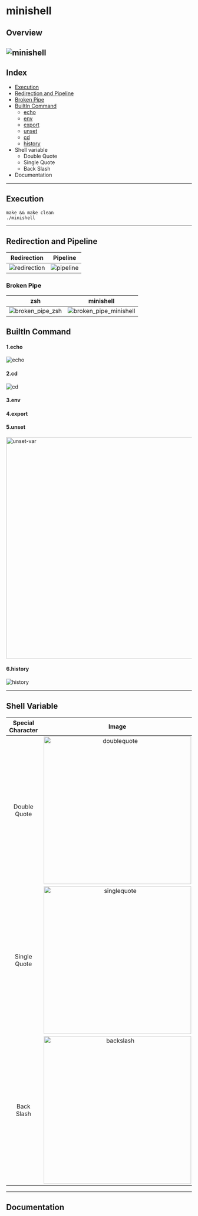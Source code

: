 # minishell
## Overview
![minishell](https://user-images.githubusercontent.com/60311340/147553101-57e3945e-dd0b-4c74-b273-67be6baedd57.gif)
---
## Index
- [Execution](#execution)
- [Redirection and Pipeline](#redirection-and-pipeline)
- [Broken Pipe](#broken-pipe)
- [BuiltIn Command](#buildin-command)
	- [echo](#1echo)
	- [env](#env)
	- [export](#export)
	- [unset](#unset)
	- [cd](#cd)
	- [history](#history)
- Shell variable
	- Double Quote
	- Single Quote
	- Back Slash
- Documentation
---
## Execution
```shell
make && make clean
./minishell
```
---
## Redirection and Pipeline
|Redirection|Pipeline|
:---------:|:--------:
|![redirection](https://user-images.githubusercontent.com/60311340/147553579-4eb6c9dd-85fd-4a59-a630-9e2e7a7464d3.gif)|![pipeline](https://user-images.githubusercontent.com/60311340/147553573-0d1aa8fd-cd0a-4e73-94de-5c78977a37c7.gif)|

### Broken Pipe
|zsh|minishell|
:---------:|:--------:
|![broken_pipe_zsh](https://user-images.githubusercontent.com/60311340/147553755-e6a6f4a0-0cca-4150-8444-a7ef7f6b9ceb.gif)|![broken_pipe_minishell](https://user-images.githubusercontent.com/60311340/147553766-90f78b18-977a-4d54-847d-b6a797707b11.gif)|

## BuiltIn Command
#### 1.echo
![echo](https://user-images.githubusercontent.com/60311340/147555091-1ec06ef6-796d-4536-b5f5-a4dd9b4ce534.gif)
#### 2.cd
![cd](https://user-images.githubusercontent.com/60311340/147555665-976f4f33-fa03-4dff-894f-b51752572dcc.gif)
#### 3.env
#### 4.export
#### 5.unset
<img width="600" alt="unset-var" src="https://user-images.githubusercontent.com/60311340/147556155-5f78616d-d153-4127-be03-24b6fd778193.png">

#### 6.history
![history](https://user-images.githubusercontent.com/60311340/147556306-47771946-cce1-4d61-b250-2f65254137e1.gif)

---
## Shell Variable
|Special Character|Image|
:-----------:|:-----------:
|Double Quote|<img width="400" alt="doublequote" src="https://user-images.githubusercontent.com/60311340/147553969-785b813c-b518-4bdc-8cb1-573dd3670dc6.png">|
|Single Quote|<img width="400" alt="singlequote" src="https://user-images.githubusercontent.com/60311340/147553960-f6608f06-ca45-4270-8d78-57f8daf34afd.png">|
|Back Slash|<img width="400" alt="backslash" src="https://user-images.githubusercontent.com/60311340/147553920-8431ad0f-8d28-4b02-9b61-ea272adf060e.png">|
---
## Documentation


